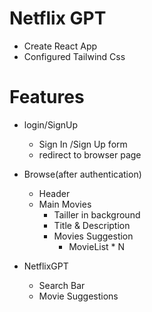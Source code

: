 # Netflix GPT
 * Create React App
 * Configured Tailwind Css

# Features
* login/SignUp
  * Sign In /Sign Up form
  * redirect to browser page
* Browse(after authentication)
  - Header
  - Main Movies
     * Tailler in background
     * Title & Description
     * Movies Suggestion
       * MovieList * N


* NetflixGPT
  - Search Bar
  - Movie Suggestions
